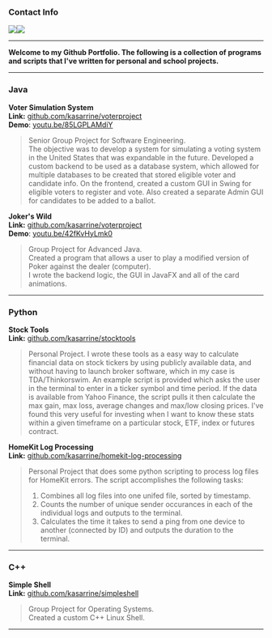 ### Contact Info
[<img src="https://img.icons8.com/ios-filled/50/000000/linkedin.png">](https://www.linkedin.com/in/kasarrine/)[<img src="https://img.icons8.com/ios-filled/50/000000/apple-mail.png">](mailto:kasarrine@gmail.com)
- - -
**Welcome to my Github Portfolio. The following is a collection of programs and scripts that I've written for personal and school projects.**
- - -
### Java
**Voter Simulation System**\
**Link:** [github.com/kasarrine/voterproject](https://github.com/kasarrine/voterproject)\
**Demo**: [youtu.be/85LGPLAMdiY](youtu.be/85LGPLAMdiY)
> Senior Group Project for Software Engineering.\
> The objective was to develop a system for simulating a voting system in the United States
> that was expandable in the future. Developed a custom backend to be used as a database system, which allowed for multiple databases to
> be created that stored eligible voter and candidate info. On the frontend, created a custom GUI in Swing for eligible voters to register and vote.
> Also created a separate Admin GUI for candidates to be added to a ballot.
>

**Joker's Wild**\
**Link:** [github.com/kasarrine/voterproject](https://github.com/kasarrine/voterproject)\
**Demo**: [youtu.be/42fKvHyLmk0](https://youtu.be/42fKvHyLmk0?t=1584)
> 
> Group Project for Advanced Java.\
> Created a program that allows a user to play a modified version of Poker against the dealer (computer).\
> I wrote the backend logic, the GUI in JavaFX and all of the card animations.

- - -
### Python
**Stock Tools**\
**Link:** [github.com/kasarrine/stocktools](https://github.com/kasarrine/stocktools)
> 
> Personal Project. I wrote these tools as a easy way to calculate financial data on stock tickers by using publicly available data, and without having to launch broker software, which in my case is TDA/Thinkorswim.
> An example script is provided which asks the user in the terminal to enter in a ticker symbol and time period.
> If the data is available from Yahoo Finance, the script pulls it then calculate the max gain, max loss, average changes and max/low closing prices.
> I've found this very useful for investing when I want to know these stats within a given timeframe on a particular stock, ETF, index or futures contract.
>

**HomeKit Log Processing**\
**Link:** [github.com/kasarrine/homekit-log-processing](https://github.com/kasarrine/homekit-log-processing)
> 
> Personal Project that does some python scripting to process log files for HomeKit errors.
> The script accomplishes the following tasks:
> 
> 1. Combines all log files into one unifed file, sorted by timestamp.
> 2. Counts the number of unique sender occurances in each of the individual logs and outputs to the terminal.
> 3. Calculates the time it takes to send a ping from one device to another (connected by ID) and outputs the duration to the terminal.

- - -
### C++
**Simple Shell**\
**Link:** [github.com/kasarrine/simpleshell](https://github.com/kasarrine/simpleshell)
> 
> Group Project for Operating Systems.\
> Created a custom C++ Linux Shell.
- - -
